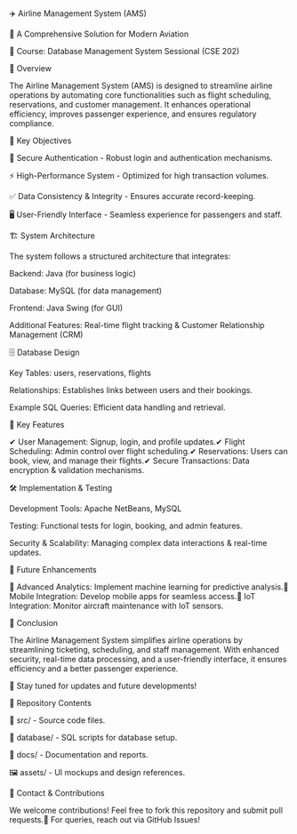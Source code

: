 ✈️ Airline Management System (AMS)

🚀 A Comprehensive Solution for Modern Aviation

📌 Course: Database Management System Sessional (CSE 202)

📖 Overview

The Airline Management System (AMS) is designed to streamline airline operations by automating core functionalities such as flight scheduling, reservations, and customer management. It enhances operational efficiency, improves passenger experience, and ensures regulatory compliance.

🎯 Key Objectives

🔐 Secure Authentication - Robust login and authentication mechanisms.

⚡ High-Performance System - Optimized for high transaction volumes.

✅ Data Consistency & Integrity - Ensures accurate record-keeping.

🖥 User-Friendly Interface - Seamless experience for passengers and staff.

🏗 System Architecture

The system follows a structured architecture that integrates:

Backend: Java (for business logic)

Database: MySQL (for data management)

Frontend: Java Swing (for GUI)

Additional Features: Real-time flight tracking & Customer Relationship Management (CRM)

🗄 Database Design

Key Tables: users, reservations, flights

Relationships: Establishes links between users and their bookings.

Example SQL Queries: Efficient data handling and retrieval.

🔑 Key Features

✔ User Management: Signup, login, and profile updates.✔ Flight Scheduling: Admin control over flight scheduling.✔ Reservations: Users can book, view, and manage their flights.✔ Secure Transactions: Data encryption & validation mechanisms.

🛠 Implementation & Testing

Development Tools: Apache NetBeans, MySQL

Testing: Functional tests for login, booking, and admin features.

Security & Scalability: Managing complex data interactions & real-time updates.

🚀 Future Enhancements

🔹 Advanced Analytics: Implement machine learning for predictive analysis.🔹 Mobile Integration: Develop mobile apps for seamless access.🔹 IoT Integration: Monitor aircraft maintenance with IoT sensors.

🎯 Conclusion

The Airline Management System simplifies airline operations by streamlining ticketing, scheduling, and staff management. With enhanced security, real-time data processing, and a user-friendly interface, it ensures efficiency and a better passenger experience.

📌 Stay tuned for updates and future developments!

📎 Repository Contents

📂 src/ - Source code files.

📂 database/ - SQL scripts for database setup.

📄 docs/ - Documentation and reports.

🖼 assets/ - UI mockups and design references.

📩 Contact & Contributions

We welcome contributions! Feel free to fork this repository and submit pull requests.💬 For queries, reach out via GitHub Issues!

